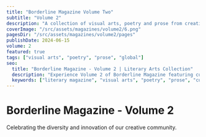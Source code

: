 ```yaml
---
title: "Borderline Magazine Volume Two"
subtitle: "Volume 2"
description: "A collection of visual arts, poetry and prose from creatives around the globe."
coverImage: "/src/assets/magazines/volume2/6.png"
pagesDir: "/src/assets/magazines/volume2/pages"
publishDate: 2024-06-15
volume: 2
featured: true
tags: ["visual arts", "poetry", "prose", "global"]
seo:
  title: "Borderline Magazine - Volume 2 | Literary Arts Collection"
  description: "Experience Volume 2 of Borderline Magazine featuring cutting-edge creative works from worldwide artists."
  keywords: ["literary magazine", "visual arts", "poetry", "prose", "cutting-edge"]
---
```


# Borderline Magazine - Volume 2

Celebrating the diversity and innovation of our creative community.
